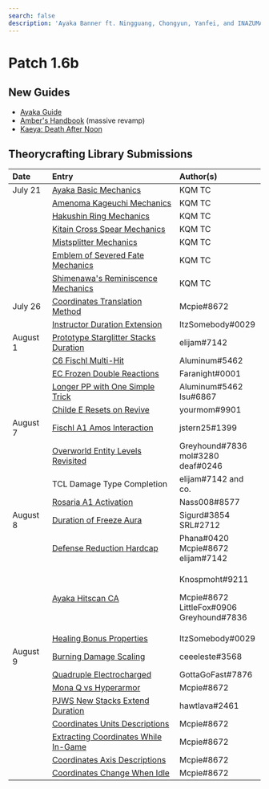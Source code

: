 ```yaml
---
search: false
description: 'Ayaka Banner ft. Ningguang, Chongyun, Yanfei, and INAZUMA'
---
```


# Patch 1.6b

## New Guides

* [Ayaka Guide](https://keqingmains.com/ayaka/)
* [Amber's Handbook](https://keqingmains.com/amber/) \(massive revamp\)
* [Kaeya: Death After Noon](https://keqingmains.com/kaeya/)

## Theorycrafting Library Submissions

<table>
  <thead>
    <tr>
      <th style="text-align:left">Date</th>
      <th style="text-align:left">Entry</th>
      <th style="text-align:left">Author(s)</th>
    </tr>
  </thead>
  <tbody>
    <tr>
      <td style="text-align:left">July 21</td>
      <td style="text-align:left"><a href="../evidence/characters/cryo/ayaka.md#basic-ayaka-mechanics">Ayaka Basic Mechanics</a>
      </td>
      <td style="text-align:left">KQM TC</td>
    </tr>
    <tr>
      <td style="text-align:left"></td>
      <td style="text-align:left"><a href="../evidence/equipment/weapons.md#amenoma-kageuchi">Amenoma Kageuchi Mechanics</a>
      </td>
      <td style="text-align:left">KQM TC</td>
    </tr>
    <tr>
      <td style="text-align:left"></td>
      <td style="text-align:left"><a href="../evidence/equipment/weapons.md#hakushin-ring">Hakushin Ring Mechanics</a>
      </td>
      <td style="text-align:left">KQM TC</td>
    </tr>
    <tr>
      <td style="text-align:left"></td>
      <td style="text-align:left"><a href="../evidence/equipment/weapons.md#kitain-cross-spear">Kitain Cross Spear Mechanics</a>
      </td>
      <td style="text-align:left">KQM TC</td>
    </tr>
    <tr>
      <td style="text-align:left"></td>
      <td style="text-align:left"><a href="../evidence/equipment/weapons.md#mistsplitter-reforged">Mistsplitter Mechanics</a>
      </td>
      <td style="text-align:left">KQM TC</td>
    </tr>
    <tr>
      <td style="text-align:left"></td>
      <td style="text-align:left"><a href="../evidence/equipment/artifacts.md#emblem-of-severed-fate">Emblem of Severed Fate Mechanics</a>
      </td>
      <td style="text-align:left">KQM TC</td>
    </tr>
    <tr>
      <td style="text-align:left"></td>
      <td style="text-align:left"><a href="../evidence/equipment/artifacts.md#shimenawas-reminiscence">Shimenawa&apos;s Reminiscence Mechanics</a>
      </td>
      <td style="text-align:left">KQM TC</td>
    </tr>
    <tr>
      <td style="text-align:left">July 26</td>
      <td style="text-align:left"><a href="https://github.com/Neptunya/TCL/tree/51ed4c2cca02882ab983a913707548e379159035/evidence/enemy-data/overworld.md#coordinates-translation-methods">Coordinates Translation Method</a>
      </td>
      <td style="text-align:left">Mcpie#8672</td>
    </tr>
    <tr>
      <td style="text-align:left"></td>
      <td style="text-align:left"><a href="../evidence/equipment/artifacts.md#instructor-duration-extend">Instructor Duration Extension</a>
      </td>
      <td style="text-align:left">ItzSomebody#0029</td>
    </tr>
    <tr>
      <td style="text-align:left">August 1</td>
      <td style="text-align:left"><a href="../evidence/equipment/weapons.md#prototype-starglitter-stacks-duration-refresh">Prototype Starglitter Stacks Duration</a>
      </td>
      <td style="text-align:left">elijam#7142</td>
    </tr>
    <tr>
      <td style="text-align:left"></td>
      <td style="text-align:left"><a href="../evidence/characters/electro/fischl.md#c6-fischl-multi-hit">C6 Fischl Multi-Hit</a>
      </td>
      <td style="text-align:left">Aluminum#5462</td>
    </tr>
    <tr>
      <td style="text-align:left"></td>
      <td style="text-align:left"><a href="../evidence/mechanics/combat/elemental-reactions/transformative-reactions.md#ec-frozen-double-reactions">EC Frozen Double Reactions</a>
      </td>
      <td style="text-align:left">Faranight#0001</td>
    </tr>
    <tr>
      <td style="text-align:left"></td>
      <td style="text-align:left"><a href="../evidence/characters/pyro/hu-tao.md#longer-pp-with-one-simple-trick">Longer PP with One Simple Trick</a>
      </td>
      <td style="text-align:left">Aluminum#5462
        <br />Isu#6867</td>
    </tr>
    <tr>
      <td style="text-align:left"></td>
      <td style="text-align:left"><a href="../evidence/characters/hydro/tartaglia.md#childe-e-can-reset-on-revive">Childe E Resets on Revive</a>
      </td>
      <td style="text-align:left">yourmom#9901</td>
    </tr>
    <tr>
      <td style="text-align:left">August 7</td>
      <td style="text-align:left"><a href="../evidence/characters/electro/fischl.md#fischl-a1-amos-interaction">Fischl A1 Amos Interaction</a>
      </td>
      <td style="text-align:left">jstern25#1399</td>
    </tr>
    <tr>
      <td style="text-align:left"></td>
      <td style="text-align:left"><a href="https://github.com/Neptunya/TCL/tree/51ed4c2cca02882ab983a913707548e379159035/evidence/enemy-data/overworld.md#overworld-entities-have-levels">Overworld Entity Levels Revisited</a>
      </td>
      <td style="text-align:left">Greyhound#7836
        <br />mol#3280
        <br />deaf#0246</td>
    </tr>
    <tr>
      <td style="text-align:left"></td>
      <td style="text-align:left">TCL Damage Type Completion</td>
      <td style="text-align:left">elijam#7142 and co.</td>
    </tr>
    <tr>
      <td style="text-align:left"></td>
      <td style="text-align:left"><a href="../evidence/characters/cryo/rosaria.md#rosarias-a1-passive-vs-perpetual-mechanical-array-and-the-hypostases">Rosaria A1 Activation</a>
      </td>
      <td style="text-align:left">Nass008#8577</td>
    </tr>
    <tr>
      <td style="text-align:left">August 8</td>
      <td style="text-align:left"><a href="../evidence/mechanics/combat/elemental-reactions/transformative-reactions.md#duration-of-freeze-aura">Duration of Freeze Aura</a>
      </td>
      <td style="text-align:left">Sigurd#3854
        <br />SRL#2712</td>
    </tr>
    <tr>
      <td style="text-align:left"></td>
      <td style="text-align:left"><a href="../evidence/mechanics/combat/damage-formula.md#defense-shred-is-hard-capped-at-90">Defense Reduction Hardcap</a>
      </td>
      <td style="text-align:left">Phana#0420
        <br />Mcpie#8672
        <br />elijam#7142</td>
    </tr>
    <tr>
      <td style="text-align:left"></td>
      <td style="text-align:left"><a href="../evidence/characters/cryo/ayaka.md#ayaka-ca-hitscan">Ayaka Hitscan CA</a>
      </td>
      <td style="text-align:left">
        <p>Knospmoht#9211</p>
        <p>Mcpie#8672
          <br />LittleFox#0906
          <br />Greyhound#7836</p>
      </td>
    </tr>
    <tr>
      <td style="text-align:left"></td>
      <td style="text-align:left"><a href="../evidence/mechanics/combat/damage-formula.md#outcoming-and-incoming-healing-bonuses-are-additive">Healing Bonus Properties</a>
      </td>
      <td style="text-align:left">ItzSomebody#0029</td>
    </tr>
    <tr>
      <td style="text-align:left">August 9</td>
      <td style="text-align:left"><a href="../evidence/enemy-data/overworld.md#burning-damage-scaling">Burning Damage Scaling</a>
      </td>
      <td style="text-align:left">ceeeleste#3568</td>
    </tr>
    <tr>
      <td style="text-align:left"></td>
      <td style="text-align:left"><a href="../evidence/mechanics/combat/elemental-reactions/transformative-reactions.md#quadruple-electro-charged-with-1-electro-and-multiple-hydro">Quadruple Electrocharged</a>
      </td>
      <td style="text-align:left">GottaGoFast#7876</td>
    </tr>
    <tr>
      <td style="text-align:left"></td>
      <td style="text-align:left"><a href="../evidence/characters/hydro/mona.md#mona-q-cannot-pop-on-hyper-armor">Mona Q vs Hyperarmor</a>
      </td>
      <td style="text-align:left">Mcpie#8672</td>
    </tr>
    <tr>
      <td style="text-align:left"></td>
      <td style="text-align:left"><a href="../evidence/equipment/weapons.md#pjws-new-stacks-extend-duration">PJWS New Stacks Extend Duration</a>
      </td>
      <td style="text-align:left">hawtlava#2461</td>
    </tr>
    <tr>
      <td style="text-align:left"></td>
      <td style="text-align:left"><a href="../evidence/enemy-data/overworld.md#coordinates-units-descriptions">Coordinates Units Descriptions</a>
      </td>
      <td style="text-align:left">Mcpie#8672</td>
    </tr>
    <tr>
      <td style="text-align:left"></td>
      <td style="text-align:left"><a href="../evidence/enemy-data/overworld.md#extracting-coordinates-while-in-game">Extracting Coordinates While In-Game</a>
      </td>
      <td style="text-align:left">Mcpie#8672</td>
    </tr>
    <tr>
      <td style="text-align:left"></td>
      <td style="text-align:left"><a href="../evidence/enemy-data/overworld.md#coordinates-axises-descriptions">Coordinates Axis Descriptions</a>
      </td>
      <td style="text-align:left">Mcpie#8672</td>
    </tr>
    <tr>
      <td style="text-align:left"></td>
      <td style="text-align:left"><a href="../evidence/enemy-data/overworld.md#coordinates-change-when-idle">Coordinates Change When Idle</a>
      </td>
      <td style="text-align:left">Mcpie#8672</td>
    </tr>
  </tbody>
</table>
